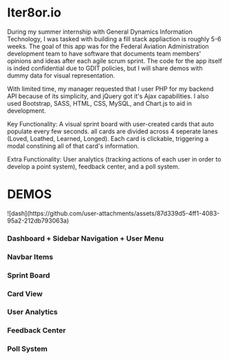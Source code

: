<h1>Iter8or.io</h1>

During my summer internship with General Dynamics Information Technology, I was tasked with building a fill stack appliaction is roughly 5-6 weeks. 
The goal of this app was for the Federal Aviation Administration development team to have software that documents team members' opinions and ideas after each agile
scrum sprint. The code for the app itself is inded confidential due to GDIT policies, but I will share demos with dummy data for visual representation.

With limited time, my manager requested that I user PHP for my backend API because of its simplicity, and jQuery got it's Ajax capabilities. I also used
Bootstrap, SASS, HTML, CSS, MySQL, and Chart.js to aid in development.

Key Functionality: A visual sprint board with user-created cards that auto populate every few seconds. all cards are divided across 4 seperate lanes (Loved, Loathed, Learned, Longed).
Each card is clickable, triggering a modal constining all of that card's information. 

Extra Functionality: User analytics (tracking actions of each user in order to develop a point system), feedback center, and a poll system.

<h1>DEMOS</h1>
![dash](https://github.com/user-attachments/assets/87d339d5-4ff1-4083-95a2-212db793063a)

<h3>Dashboard + Sidebar Navigation + User Menu</h3>


<h3>Navbar Items</h3>

<h3>Sprint Board</h3>

<h3>Card View</h3>

<h3>User Analytics</h3>

<h3>Feedback Center</h3>

<h3>Poll System</h3>

